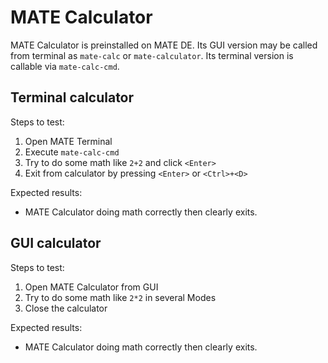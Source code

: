 # MATE Calculator

MATE Calculator is preinstalled on MATE DE. Its GUI version may be called from terminal as `mate-calc` or `mate-calculator`. Its terminal version is callable via `mate-calc-cmd`.

## Terminal calculator

Steps to test:
1. Open MATE Terminal
1. Execute `mate-calc-cmd`
1. Try to do some math like `2+2` and click `<Enter>`
1. Exit from calculator by pressing `<Enter>` or `<Ctrl>+<D>`

Expected results:

* MATE Calculator doing math correctly then clearly exits.

## GUI calculator

Steps to test:

1. Open MATE Calculator from GUI
1. Try to do some math like `2*2` in several Modes
1. Close the calculator

Expected results:

* MATE Calculator doing math correctly then clearly exits.

